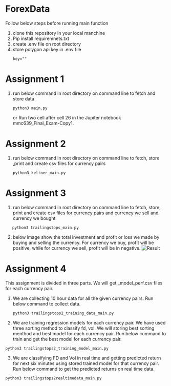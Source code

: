 # ForexData
Follow below steps before running main function
1) clone this repository in your local manchine
2) Pip install requiremnets.txt
3) create .env file on root directory
4) store polygon api key in .env file
    ```
    key=""
    ```
# Assignment 1
1) run below command in root directory on command line to fetch and store data 
    ```python:
    python3 main.py
    ```
    or
    Run two cell after cell 26 in the Jupiter notebook mmc639_Final_Exam-Copy1.

# Assignment 2
1) run below command in root directory on command line to fetch, store ,print and create csv files for currency pairs
   ```python:
   python3 keltner_main.py
   ```
# Assignment 3
1) run below command in root directory on command line to fetch, store, print and create csv files for currency pairs and currency we sell and currency we bought
  ```python:
	 python3 trailingstops_main.py
  ```
2) below image show the total investment and  profit or loss we made by buying and selling the currency. For currency we buy, profit will be positive, while for currency we sell, profit will be in negative.
   ![Result](/ForexData/profit_loss.png)

# Assignment 4
This assignment is divided in three parts. We will get _model_perf.csv files for each currency pair.
1) We are collecting 10 hour data for all the given currency pairs. Run below command to collect data.
   ```python:
   python3 trailingstops2_training_data_main.py
   ```
2) We are training regression models for each currency pair. We have used three sorting method to classify fd, vol. We will storing best sorting menthod and best model for each currency pair. Run below command to train and get the best model for each currency pair.
  ```python:
  python3 trailingstops2_training_model_main.py
  ```
3) We are classifying FD and Vol in real time and getting predicted return for next six minutes using stored trained model for that currency pair. Run below command to get the predicted returns on real time data.
  ```python:
  python3 trailingstops2realtimedata_main.py
  ```

